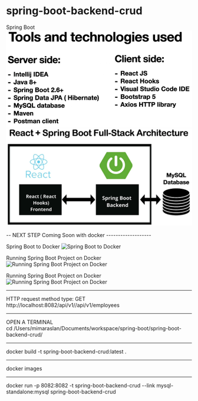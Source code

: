 # spring-boot-backend-crud 

Spring Boot
![Spring Boot](src/main/resources/static/images/01.png)
![Spring Boot](src/main/resources/static/images/02.png)


-- NEXT STEP Coming Soon with docker -------------------

Spring Boot to Docker
![Spring Boot to Docker](src/main/resources/static/images/01.jpg)

Running Spring Boot Project on Docker
![Running Spring Boot Project on Docker](src/main/resources/static/images/02.jpg)

Running Spring Boot Project on Docker
![Running Spring Boot Project on Docker](src/main/resources/static/images/03.jpg)

<hr>
HTTP request method type: GET <br>
http://localhost:8082/api/v1//api/v1/employees

<hr>
OPEN A TERMINAL <br>
cd /Users/mimaraslan/Documents/workspace/spring-boot/spring-boot-backend-crud/

<hr>
docker build -t spring-boot-backend-crud:latest . 

<hr>
docker images

<hr>
docker run -p 8082:8082 -t spring-boot-backend-crud --link mysql-standalone:mysql spring-boot-backend-crud 